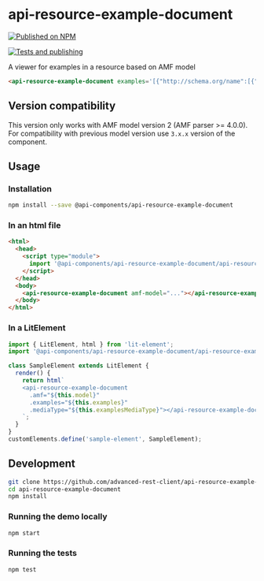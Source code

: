 # api-resource-example-document

[![Published on NPM](https://img.shields.io/npm/v/@api-components/api-resource-example-document.svg)](https://www.npmjs.com/package/@api-components/api-resource-example-document)

[![Tests and publishing](https://github.com/advanced-rest-client/api-resource-example-document/actions/workflows/deployment.yml/badge.svg)](https://github.com/advanced-rest-client/api-resource-example-document/actions/workflows/deployment.yml)

A viewer for examples in a resource based on AMF model

```html
<api-resource-example-document examples='[{"http://schema.org/name":[{"@value":"Example1"}],"http://raml.org/vocabularies/document#value":[{"@value":"{{\n    \"value\":true}"}]}]'></api-resource-example-document>
```

## Version compatibility

This version only works with AMF model version 2 (AMF parser >= 4.0.0).
For compatibility with previous model version use `3.x.x` version of the component.

## Usage

### Installation

```sh
npm install --save @api-components/api-resource-example-document
```

### In an html file

```html
<html>
  <head>
    <script type="module">
      import '@api-components/api-resource-example-document/api-resource-example-document.js';
    </script>
  </head>
  <body>
    <api-resource-example-document amf-model="..."></api-resource-example-document>
  </body>
</html>
```

### In a LitElement

```js
import { LitElement, html } from 'lit-element';
import '@api-components/api-resource-example-document/api-resource-example-document.js';

class SampleElement extends LitElement {
  render() {
    return html`
    <api-resource-example-document
      .amf="${this.model}"
      .examples="${this.examples}"
      .mediaType="${this.examplesMediaType}"></api-resource-example-document>
    `;
  }
}
customElements.define('sample-element', SampleElement);
```

## Development

```sh
git clone https://github.com/advanced-rest-client/api-resource-example-document
cd api-resource-example-document
npm install
```

### Running the demo locally

```sh
npm start
```

### Running the tests

```sh
npm test
```
